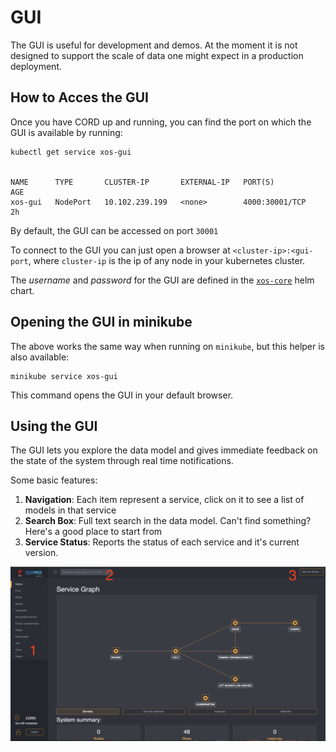 # GUI

The GUI is useful for development and demos. At the moment it is not
designed to support the scale of data one might expect in a production
deployment.

## How to Acces the GUI

Once you have CORD up and running, you can find the port on which the
GUI is available by running:

```shell
kubectl get service xos-gui


NAME      TYPE       CLUSTER-IP       EXTERNAL-IP   PORT(S)          AGE
xos-gui   NodePort   10.102.239.199   <none>        4000:30001/TCP   2h
```

By default, the GUI can be accessed on port `30001`

To connect to the GUI you can just open a browser at `<cluster-ip>:<gui-port`,
where `cluster-ip` is the ip of any node in your kubernetes cluster.

The *username* and *password* for the GUI are defined in
the [`xos-core`](../charts/xos-core.md) helm chart.

## Opening the GUI in minikube

The above works the same way when running on `minikube`, but
this helper is also available:

```shell
minikube service xos-gui
```

This command opens the GUI in your default browser.

## Using the GUI

The GUI lets you explore the data model and gives immediate feedback on the state
of the system through real time notifications.

Some basic features:

1. **Navigation**: Each item represent a service, click on it to see a list of models in that service
2. **Search Box**: Full text search in the data model. Can't find something? Here's a good place to start from
3. **Service Status**: Reports the status of each service and it's current version.

![XOS GUI](../images/gui.png)
